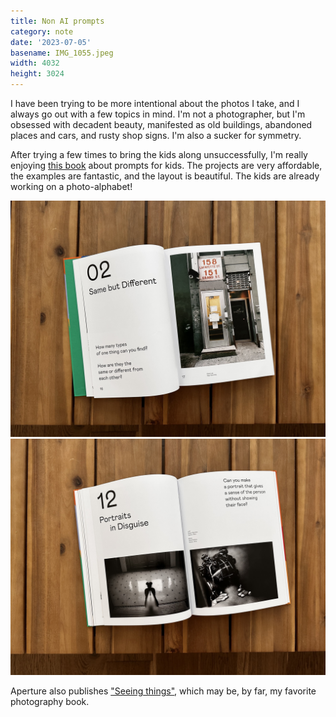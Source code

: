 ```yaml
---
title: Non AI prompts
category: note
date: '2023-07-05'
basename: IMG_1055.jpeg
width: 4032
height: 3024
---
```


I have been trying to be more intentional about the photos I take, and I always go out with a few topics in mind. I'm not a photographer, but I'm obsessed with decadent beauty, manifested as old buildings, abandoned places and cars, and rusty shop signs. I'm also a sucker for symmetry.

After trying a few times to bring the kids along unsuccessfully, I'm really enjoying [this book](https://aperture.org/books/eyes-open-24-photography-ideas-for-curious-kids/) about prompts for kids. The projects are very affordable, the examples are fantastic, and the layout is beautiful. The kids are already working on a photo-alphabet!

<div className='photo-gallery'>
<img alt="Same but different" src="/assets/posts/IMG_1056.jpeg"/>
<img alt="Portraits in disguise" src="/assets/posts/IMG_1057.jpeg"/>
</div>

Aperture also publishes ["Seeing things"](https://aperture.org/books/educational/seeing-things-a-kids-guide-to-looking-at-photographs/), which may be, by far, my favorite photography book.
